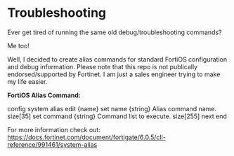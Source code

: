 # Troubleshooting

Ever get tired of running the same old debug/troubleshooting commands?

Me too!

Well, I decided to create alias commands for standard FortiOS configuration and debug information. Please note that this repo is not publically endorsed/supported by Fortinet. I am just a sales engineer trying to make my life easier.

**FortiOS Alias Command:**

config system alias
  edit {name}
set name {string}   Alias command name. size[35]
set command {string}   Command list to execute. size[255]
next
end

For more information check out: https://docs.fortinet.com/document/fortigate/6.0.5/cli-reference/991461/system-alias
